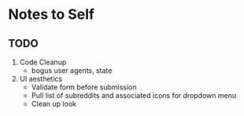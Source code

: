 # Notes to Self
## TODO
1. Code Cleanup
    - bogus user agents, state
2. UI aesthetics
    - Validate form before submission
    - Pull list of subreddits and associated icons for dropdown menu
    - Clean up look
